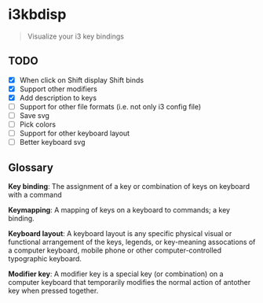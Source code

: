 # i3kbdisp
> Visualize your i3 key bindings

## TODO
- [x] When click on Shift display Shift binds
- [x] Support other modifiers
- [x] Add description to keys
- [ ] Support for other file formats (i.e. not only i3 config file)
- [ ] Save svg
- [ ] Pick colors
- [ ] Support for other keyboard layout
- [ ] Better keyboard svg

## Glossary
**Key binding**: The assignment of a key or combination of keys on keyboard with
a command

**Keymapping**: A mapping of keys on a keyboard to commands; a key binding.

**Keyboard layout**: A keyboard layout is any specific physical visual or
functional arrangement of the keys, legends, or key-meaning assocations of a
computer keyboard, mobile phone or other computer-controlled typographic
keyboard.

**Modifier key**: A modifier key is a special key (or combination) on a computer
keyboard that temporarily modifies the normal action of antother key when
pressed together.
